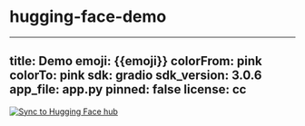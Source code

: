 # hugging-face-demo
---
title: Demo
emoji: {{emoji}}
colorFrom: pink
colorTo: pink
sdk: gradio
sdk_version: 3.0.6
app_file: app.py
pinned: false
license: cc
---


[![Sync to Hugging Face hub](https://github.com/NinaFatehi/hugging-face-demo/actions/workflows/main.yml/badge.svg)](https://github.com/NinaFatehi/hugging-face-demo/actions/workflows/main.yml)
